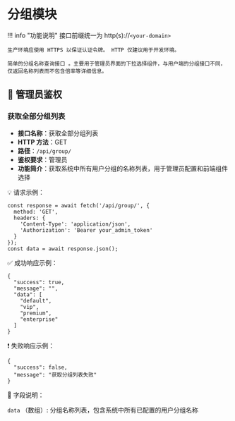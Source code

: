 # 分组模块

!!! info "功能说明"
    接口前缀统一为 http(s)://`<your-domain>`

    生产环境应使用 HTTPS 以保证认证令牌。 HTTP 仅建议用于开发环境。

    简单的分组名称查询接口 。主要用于管理员界面的下拉选择组件，与用户端的分组接口不同，仅返回名称列表而不包含倍率等详细信息。

## 🔐 管理员鉴权

### 获取全部分组列表

- **接口名称**：获取全部分组列表
- **HTTP 方法**：GET
- **路径**：`/api/group/`
- **鉴权要求**：管理员
- **功能简介**：获取系统中所有用户分组的名称列表，用于管理员配置和前端组件选择

💡 请求示例：

```
const response = await fetch('/api/group/', {  
  method: 'GET',  
  headers: {  
    'Content-Type': 'application/json',  
    'Authorization': 'Bearer your_admin_token'  
  }  
});  
const data = await response.json();
```

✅ 成功响应示例：

```
{  
  "success": true,  
  "message": "",  
  "data": [  
    "default",  
    "vip",  
    "premium",  
    "enterprise"  
  ]  
}
```

❗ 失败响应示例：

```
{  
  "success": false,  
  "message": "获取分组列表失败"  
}
```

🧾 字段说明：

`data` （数组）: 分组名称列表，包含系统中所有已配置的用户分组名称
